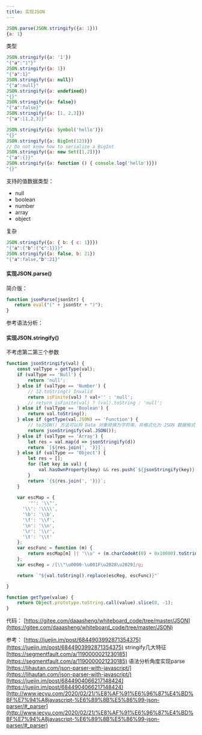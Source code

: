 ```yaml
---
title: 实现JSON
---
```

```js
JSON.parse(JSON.stringify({a: 1}))
{a: 1}
```


类型
```js
JSON.stringify({a: '1'})
"{"a":"1"}"
JSON.stringify({a: 1})
"{"a":1}"
JSON.stringify({a: null})
"{"a":null}"
JSON.stringify({a: undefined})
"{}"
JSON.stringify({a: false})
"{"a":false}"
JSON.stringify({a: [1, 2,3]})
"{"a":[1,2,3]}"

JSON.stringify({a: Symbol('hello')})
"{}"
JSON.stringify({a: BigInt(123)})
// Do not know how to serialize a BigInt
JSON.stringify({a: new Set([1,2])})
"{"a":{}}"
JSON.stringify({a: function () { console.log('hello')}})
"{}"
```
支持的值数据类型：

- null
- boolean
- number
- array
- object

复杂
```js
JSON.stringify({a: { b: { c: 1}}})
"{"a":{"b":{"c":1}}}"
JSON.stringify({a: false, b: 21})
"{"a":false,"b":21}"
```
#### 实现JSON.parse()
简介版：
```js
function jsonParse(jsonStr) {
   return eval("(" + jsonStr + ")");
}
```
参考语法分析：
#### 实现JSON.stringify()
不考虑第二第三个参数
```js
function jsonStringify(val) {
    const valType = getType(val);
    if (valType == 'Null') {
        return 'null';
    } else if (valType == 'Number') {
        // 12.toString() Invalid 
        return isFinite(val) ? val+'' : 'null';
        // return isFinite(val) ? (val).toString : 'null';
    } else if (valType == 'Boolean') {
        return val.toString();
    } else if (getType(val.JSON) == 'Function') {
        // toJSON() 方法可以将 Date 对象转换为字符串，并格式化为 JSON 数据格式
        return jsonStringify(val.JSON());
    } else if (valType == 'Array') {
        let res = val.map(d => jsonStringify(d))
        return `[${res.join(', ')}]`;
    } else if (valType == 'Object') {
        let res = [];
        for (let key in val) {
            val.hasOwnProperty(key) && res.push(`${jsonStringify(key)}: ${jsonStringify(val[key])}`)
        }
        return `{${res.join(', ')}}`;
    }
    
    var escMap = {
    	'"': '\\"', 
      '\\': '\\\\', 
      '\b': '\\b', 
      '\f': '\\f', 
      '\n': '\\n', 
      '\r': '\\r', 
      '\t': '\\t'
    };
    var escFunc = function (m) { 
    	return escMap[m] || '\\u' + (m.charCodeAt(0) + 0x10000).toString(16).substr(1); 
    };
    var escReg = /[\\"\u0000-\u001F\u2028\u2029]/g;

    return `"${val.toString().replace(escReg, escFunc)}"`

}

function getType(value) {
    return Object.prototype.toString.call(value).slice(8, -1);
}
```


代码：
[https://gitee.com/daaasheng/whiteboard_code/tree/master/JSON](https://gitee.com/daaasheng/whiteboard_code/tree/master/JSON)


参考：
[https://juejin.im/post/6844903992871354375](https://juejin.im/post/6844903992871354375)
stringify几大特征 [https://segmentfault.com/a/1190000021230185](https://segmentfault.com/a/1190000021230185)
语法分析角度实现parse
[https://lihautan.com/json-parser-with-javascript/](https://lihautan.com/json-parser-with-javascript/)
[https://juejin.im/post/6844904066217148424](https://juejin.im/post/6844904066217148424)
[http://www.jecyu.com/2020/02/21/%E8%AF%91%E6%96%87%E4%BD%BF%E7%94%A8javascript-%E6%89%8B%E5%86%99-json-parser/#_parser](http://www.jecyu.com/2020/02/21/%E8%AF%91%E6%96%87%E4%BD%BF%E7%94%A8javascript-%E6%89%8B%E5%86%99-json-parser/#_parser)

